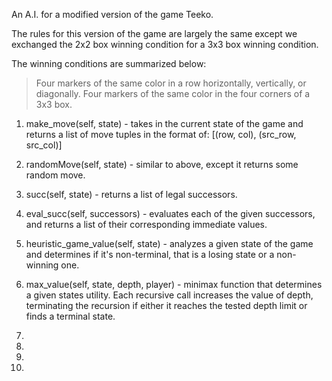 An A.I. for a modified version of the game Teeko.

The rules for this version of the game are largely the same except we exchanged the 2x2 box winning condition for a 3x3 box winning condition.

The winning conditions are summarized below:

> Four markers of the same color in a row horizontally, vertically, or diagonally.
> Four markers of the same color in the four corners of a 3x3 box.

1) make_move(self, state) - takes in the current state of the game and returns a list of move tuples in the format of:
   [(row, col), (src_row, src_col)]
   
2) randomMove(self, state) - similar to above, except it returns some random move.

3) succ(self, state) - returns a list of legal successors.

4) eval_succ(self, successors) - evaluates each of the given successors, and returns a list of their corresponding immediate values.

5) heuristic_game_value(self, state) - analyzes a given state of the game and determines if it's non-terminal, that is a losing state or a non-winning one.

6) max_value(self, state, depth, player) - minimax function that determines a given states utility. Each recursive call increases the value of depth, terminating the recursion if either it reaches the tested depth limit or finds a terminal state.

7)

8)

9)

10)